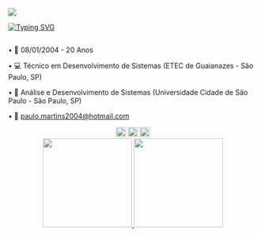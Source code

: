 <img src="https://capsule-render.vercel.app/api?type=waving&color=b31237&height=120&section=header" />

[![Typing SVG](https://readme-typing-svg.demolab.com?font=&weight=500&size=30&pause=1000&color=E91748&center=true&width=456&lines=Ol%C3%A1%2C+me+chamo+Paulo+Moreira)](https://git.io/typing-svg)


## 


• 📅 08/01/2004 - 20 Anos

• 💻 Técnico em Desenvolvimento de Sistemas (ETEC de Guaianazes - São Paulo, SP)

• 📖 Análise e Desenvolvimento de Sistemas (Universidade Cidade de São Paulo - São Paulo, SP)

• 📧 paulo.martins2004@hotmail.com

  
<div align="center">
  <a href="https://www.instagram.com/paulo_mmoreira/" target="_blank"><img src="https://img.shields.io/badge/-Instagram-%23E4405F?style=for-the-    badge&logo=instagram&logoColor=white" target="_blank"  height="20em"></a>
  <a href = "mailto:paulo.moreira2004@hotmail.com"><img src="https://img.shields.io/badge/Microsoft_Outlook-0078D4?style=for-the-badge&logo=microsoft-outlook&logoColor=white" target="_blank" height="20em"></a>
  <a href="https://www.linkedin.com/in/paulomoreira2004/" target="_blank"><img src="https://img.shields.io/badge/-LinkedIn-%230077B5?style=for-the-badge&logo=linkedin&logoColor=white" height="20em" target="_blank"></a> 
</div>

<div align="center">
  <a href="https://github.com/PauloMoreiraa">
  <img height="180em" src="https://github-readme-stats.vercel.app/api?username=paulomoreiraa&show_icons=true&theme=transparent"/>
  <img height="180em" src="https://github-readme-stats.vercel.app/api/top-langs/?username=paulomoreiraa&show_icons=true&layout=compact&theme=transparent"/>
</div>

